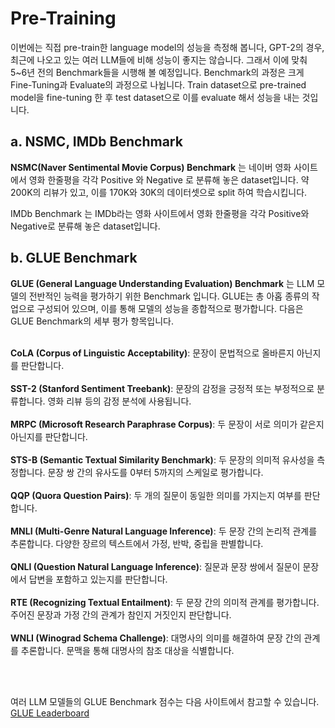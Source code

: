 # Pre-Training

이번에는 직접 pre-train한 language model의 성능을 측정해 봅니다, GPT-2의 경우, 최근에 나오고 있는 여러 LLM들에 비해 성능이 좋지는 않습니다. 그래서 이에 맞춰 5~6년 전의 Benchmark들을 시행해 볼 예정입니다. Benchmark의 과정은 크게 Fine-Tuning과 Evaluate의 과정으로 나뉩니다. Train dataset으로 pre-trained model을 fine-tuning 한 후 test dataset으로 이를 evaluate 해서 성능을 내는 것입니다.

## a. NSMC, IMDb Benchmark

**NSMC(Naver Sentimental Movie Corpus) Benchmark** 는 네이버 영화 사이트에서 영화 한줄평을 각각 Positive 와 Negative 로 분류해 놓은 dataset입니다. 약 200K의 리뷰가 있고, 이를 170K와 30K의 데이터셋으로 split 하여 학습시킵니다. <br>

IMDb Benchmark 는 IMDb라는 영화 사이트에서 영화 한줄평을 각각 Positive와 Negative로 분류해 놓은 dataset입니다.

## b. GLUE Benchmark

**GLUE (General Language Understanding Evaluation) Benchmark** 는 LLM 모델의 전반적인 능력을 평가하기 위한 Benchmark 입니다. GLUE는 총 아홉 종류의 작업으로 구성되어 있으며, 이를 통해 모델의 성능을 종합적으로 평가합니다. 다음은 GLUE Benchmark의 세부 평가 항목입니다. <br> <br>

**CoLA (Corpus of Linguistic Acceptability)**: 문장이 문법적으로 올바른지 아닌지를 판단합니다. <br>
<br>
**SST-2 (Stanford Sentiment Treebank)**: 문장의 감정을 긍정적 또는 부정적으로 분류합니다. 영화 리뷰 등의 감정 분석에 사용됩니다. <br>
<br>
**MRPC (Microsoft Research Paraphrase Corpus)**: 두 문장이 서로 의미가 같은지 아닌지를 판단합니다. <br>
<br>
**STS-B (Semantic Textual Similarity Benchmark)**: 두 문장의 의미적 유사성을 측정합니다. 문장 쌍 간의 유사도를 0부터 5까지의 스케일로 평가합니다. <br>
<br>
**QQP (Quora Question Pairs)**: 두 개의 질문이 동일한 의미를 가지는지 여부를 판단합니다. <br>
<br>
**MNLI (Multi-Genre Natural Language Inference)**: 두 문장 간의 논리적 관계를 추론합니다. 다양한 장르의 텍스트에서 가정, 반박, 중립을 판별합니다. <br>
<br>
**QNLI (Question Natural Language Inference)**: 질문과 문장 쌍에서 질문이 문장에서 답변을 포함하고 있는지를 판단합니다. <br>
<br>
**RTE (Recognizing Textual Entailment)**: 두 문장 간의 의미적 관계를 평가합니다. 주어진 문장과 가정 간의 관계가 참인지 거짓인지 판단합니다. <br>
<br>
**WNLI (Winograd Schema Challenge)**: 대명사의 의미를 해결하여 문장 간의 관계를 추론합니다. 문맥을 통해 대명사의 참조 대상을 식별합니다. <br>


<br>
<br>

여러 LLM 모델들의 GLUE Benchmark 점수는 다음 사이트에서 참고할 수 있습니다.   [GLUE Leaderboard](https://gluebenchmark.com/leaderboard)